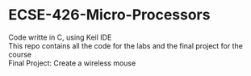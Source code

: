# ECSE-426-Micro-Processors  
Code writte in C, using Keil IDE    
This repo contains all the code for the labs and the final project for the course  
Final Project: Create a wireless mouse  
